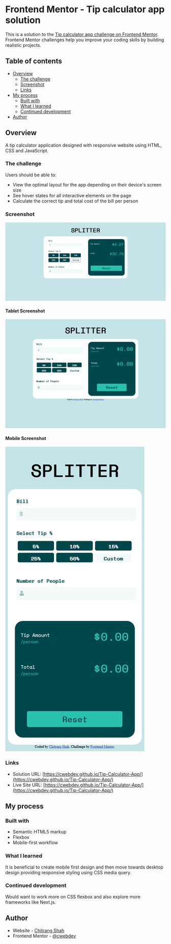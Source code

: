 # Frontend Mentor - Tip calculator app solution

This is a solution to the [Tip calculator app challenge on Frontend Mentor](https://www.frontendmentor.io/challenges/tip-calculator-app-ugJNGbJUX). Frontend Mentor challenges help you improve your coding skills by building realistic projects.

## Table of contents

- [Overview](#overview)
  - [The challenge](#the-challenge)
  - [Screenshot](#screenshot)
  - [Links](#links)
- [My process](#my-process)
  - [Built with](#built-with)
  - [What I learned](#what-i-learned)
  - [Continued development](#continued-development)
- [Author](#author)

## Overview

A tip calculator application designed with responsive website using HTML, CSS and JavaScript.

### The challenge

Users should be able to:

- View the optimal layout for the app depending on their device's screen size
- See hover states for all interactive elements on the page
- Calculate the correct tip and total cost of the bill per person

### Screenshot

![](./Screenshot_2021-07-20.png)

#### Tablet Screenshot

![](./Tablet_Screenshot_2021-07-21.png)

#### Mobile Screenshot

![](./Mobile_Screenshot_2021-07-21.png)

### Links

- Solution URL: [https://cwebdev.github.io/Tip-Calculator-App/](https://cwebdev.github.io/Tip-Calculator-App/)
- Live Site URL: [https://cwebdev.github.io/Tip-Calculator-App/](https://cwebdev.github.io/Tip-Calculator-App/)

## My process

### Built with

- Semantic HTML5 markup
- Flexbox
- Mobile-first workflow

### What I learned

It is beneficial to create mobile first design and then move towards desktop design providing responsive styling using CSS media query.

### Continued development

Would want to work more on CSS flexbox and also explore more frameworks like Next.js.

## Author

- Website - [Chitrang Shah](https://www.chitrang.com)
- Frontend Mentor - [@cwebdev](https://www.frontendmentor.io/profile/cwebdev)